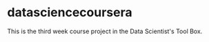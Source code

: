 datasciencecoursera
===================

This is the third week course project in the Data Scientist's Tool Box.
